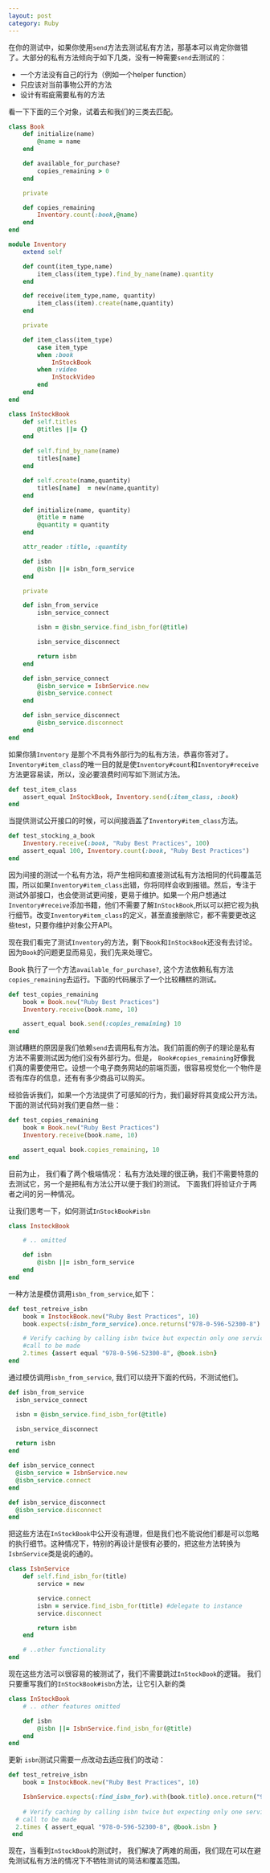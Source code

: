 ```yaml
---
layout: post
category: Ruby
---
```

在你的测试中，如果你使用`send`方法去测试私有方法，那基本可以肯定你做错了。大部分的私有方法倾向于如下几类，没有一种需要`send`去测试的：
- 一个方法没有自己的行为（例如一个helper function）
- 只应该对当前事物公开的方法
- 设计有瑕疵需要私有的方法

看一下下面的三个对象，试着去和我们的三类去匹配。

```ruby
class Book
	def initialize(name)
		@name = name
	end

	def available_for_purchase?
		copies_remaining > 0
	end

	private 

	def copies_remaining
		Inventory.count(:book,@name)
	end
end

module Inventory
	extend self

	def count(item_type,name)
		item_class(item_type).find_by_name(name).quantity
	end

	def receive(item_type,name, quantity)
		item_class(item).create(name,quantity)
	end

	private

	def item_class(item_type)
		case item_type
		when :book
			InStockBook
		when :video
			InStockVideo
		end
	end
end

class InStockBook
	def self.titles
		@titles ||= {}
	end

	def self.find_by_name(name)
		titles[name]
	end

	def self.create(name,quantity)
		titles[name]  = new(name,quantity)
	end

	def initialize(name, quantity)
		@title = name
		@quantity = quantity
	end

	attr_reader :title, :quantity

	def isbn
		@isbn ||= isbn_form_service
	end

	private

	def isbn_from_service
		isbn_service_connect

		isbn = @isbn_service.find_isbn_for(@title)

		isbn_service_disconnect

		return isbn
	end

	def isbn_service_connect
		@isbn_service = IsbnService.new
		@isbn_service.connect
	end

	def isbn_service_disconnect
		@isbn_service.disconnect
	end
end
```

如果你猜`Inventory` 是那个不具有外部行为的私有方法，恭喜你答对了。 `Inventory#item_class`的唯一目的就是使`Inventory#count`和`Inventory#receive`方法更容易读，所以，没必要浪费时间写如下测试方法。
```ruby
def test_item_class
	assert_equal InStockBook, Inventory.send(:item_class, :book)
end
```
当提供测试公开接口的时候，可以间接涵盖了`Inventory#item_class`方法。

```ruby
def test_stocking_a_book
	Inventory.receive(:book, "Ruby Best Practices", 100)
	assert_equal 100, Inventory.count(:book, "Ruby Best Practices")
end
```
因为间接的测试一个私有方法，将产生相同和直接测试私有方法相同的代码覆盖范围，所以如果`Inventory#item_class`出错，你将同样会收到报错。然后，专注于测试外部接口，也会使测试更间接，更易于维护。如果一个用户想通过`Inventory#receive`添加书籍，他们不需要了解`InStockBook`,所以可以把它视为执行细节。改变`Inventory#item_class`的定义，甚至直接删除它，都不需要更改这些test，只要你维护对象公开API。

现在我们看完了测试`Inventory`的方法，剩下`Book`和`InStockBook`还没有去讨论。 因为`Book`的问题更显而易见，我们先来处理它。

Book 执行了一个方法`available_for_purchase?`, 这个方法依赖私有方法`copies_remaining`去运行。下面的代码展示了一个比较糟糕的测试。

```ruby
def test_copies_remaining
	book = Book.new("Ruby Best Practices")
	Inventory.receive(book.name, 10)

	assert_equal book.send(:copies_remaining) 10
end
```
测试糟糕的原因是我们依赖`send`去调用私有方法。我们前面的例子的理论是私有方法不需要测试因为他们没有外部行为。但是， `Book#copies_remaining`好像我们真的需要使用它。设想一个电子商务网站的前端页面，很容易视觉化一个物件是否有库存的信息，还有有多少商品可以购买。

经验告诉我们，如果一个方法提供了可感知的行为，我们最好将其变成公开方法。下面的测试代码对我们更自然一些：

```ruby
def test_copies_remaining
	book = Book.new("Ruby Best Practices")
	Inventory.receive(book.name, 10)

	assert_equal book.copies_remaining, 10
end
```
目前为止， 我们看了两个极端情况： 私有方法处理的很正确，我们不需要特意的去测试它，另一个是把私有方法公开以便于我们的测试。 下面我们将验证介于两者之间的另一种情况。

让我们思考一下，如何测试`InStockBook#isbn`

```ruby
class InstockBook

	# .. omitted

	def isbn
		@isbn ||= isbn_form_service
	end
end
```

一种方法是模仿调用`isbn_from_service`,如下：

```ruby
def test_retreive_isbn
	book = InstockBook.new("Ruby Best Practices", 10)
	book.expects(:isbn_form_service).once.returns("978-0-596-52300-8")

	# Verify caching by calling isbn twice but expectin only one service
	#call to be made
	2.times {assert equal "978-0-596-52300-8", @book.isbn}
end
```

通过模仿调用`isbn_from_service`, 我们可以绕开下面的代码，不测试他们。

```ruby
def isbn_from_service
  isbn_service_connect

  isbn = @isbn_service.find_isbn_for(@title)

  isbn_service_disconnect

  return isbn
end

def isbn_service_connect
  @isbn_service = IsbnService.new
  @isbn_service.connect
end

def isbn_service_disconnect
  @isbn_service.disconnect
end
```
把这些方法在`InStockBook`中公开没有道理，但是我们也不能说他们都是可以忽略的执行细节。这种情况下，特别的再设计是很有必要的，把这些方法转换为`IsbnService`类是说的通的。

```ruby
class IsbnService
	def self.find_isbn_for(title)
		service = new

		service.connect
		isbn = service.find_isbn_for(title) #delegate to instance
		service.disconnect

		return isbn
	end

	# ..other functionality
end
```
现在这些方法可以很容易的被测试了，我们不需要跳过`InStockBook`的逻辑。 我们只要重写我们的`InStockBook#isbn`方法，让它引入新的类

```ruby
class InStockBook
	# .. other features omitted

	def isbn
		@isbn ||= IsbnService.find_isbn_for(@title)
	end
end
```
更新	`isbn`测试只需要一点改动去适应我们的改动：

```ruby
def test_retreive_isbn
	book = InstockBook.new("Ruby Best Practices", 10)

	IsbnService.expects(:find_isbn_for).with(book.title).once.return("978-0-596-52300-8")
	
	# Verify caching by calling isbn twice but expecting only one service
  # call to be made
  2.times { assert_equal "978-0-596-52300-8", @book.isbn }
 end
 ```
现在，当看到`InStockBook`的测试时， 我们解决了两难的局面，我们现在可以在避免测试私有方法的情况下不牺牲测试的简洁和覆盖范围。